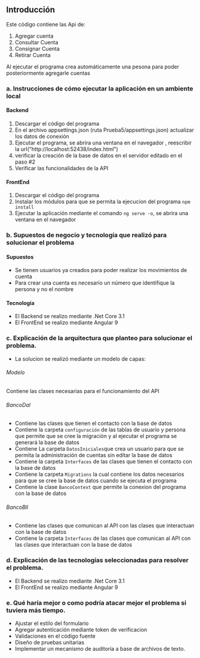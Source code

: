 
## Introducción
Este código contiene las Api de:
1. Agregar cuenta
2. Consultar Cuenta
3. Consignar Cuenta
4. Retirar Cuenta

Al ejecutar el programa crea automáticamente una pesona para poder posteriormente agregarle cuentas


### a. Instrucciones de cómo ejecutar la aplicación en un ambiente local
#### Backend
1. Descargar el código del programa 
2. En el archivo appsettings.json (ruta Prueba5/appsettings.json) actualizar los datos de conexión
3. Ejecutar el programa, se abrira una ventana en el navegador , reescribir la url("http://localhost:52438/index.html")
4. verificar la creación de la base de datos en el servidor editado en el paso #2
5. Verificar las funcionalidades de la API

#### FrontEnd
1. Descargar el código del programa
2. Instalar los módulos para que se permita la ejecucion del programa `npm install`
3. Ejecutar la aplicación mediante el comando `ng serve -o`, se abrira una ventana en el navegador 

### b. Supuestos de negocio y tecnología que realizó para solucionar el problema
#### Supuestos
* Se tienen usuarios ya creados para poder realizar los movimientos de cuenta
* Para crear una cuenta es necesario un número que identifique la persona y no el nombre 
#### Tecnología
* El Backend se realizo mediante .Net Core 3.1
* El FrontEnd se realizo mediante Angular 9

### c. Explicación de la arquitectura que planteo para solucionar el problema.
* La solucion se realizó mediante un modelo de capas:
######  Modelo
Contiene las clases necesarias para el funcionamiento del API
######  BancoDal
* Contiene las clases que tienen el contacto con la base de datos 
* Contiene la carpeta `configuración` de las tablas de usuario y persona que permite que se cree la migración y al ejecutar el programa se generará la base de datos
* Contiene La carpeta `DatosIniciales`que crea un usuario para que se permita la administración de cuentas sin editar la base de datos
* Contiene la carpeta `Interfaces` de las clases que tienen el contacto con la base de datos
* Contiene la carpeta `Migrations` la cual contiene los datos necesarios para que se cree la base de datos cuando se ejecuta el programa
* Contiene la clase `BancoContext` que permite la conexion del programa con la base de datos
######  BancoBll
* Contiene las clases que comunican al API con las clases que interactuan con la base de datos
* Contiene la carpeta `Interfaces` de las clases que comunican al API con las clases que interactuan con la base de datos

### d. Explicación de las tecnologías seleccionadas para resolver el problema.
* El Backend se realizo mediante .Net Core 3.1
* El FrontEnd se realizo mediante Angular 9

### e. Qué haría mejor o como podría atacar mejor el problema si tuviera más tiempo.
* Ajustar el estilo del formulario
* Agregar autenticación mediante token de verificacion
* Validaciones en el código fuente
* Diseño de pruebas unitarias 
* Implementar un mecanismo de auditoría a base de archivos de texto.
